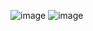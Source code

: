 ![image](https://github.com/vanesabasheva/data_informatics_law/assets/124685551/216d4918-33b4-477a-b613-94997c1643ab)
![image](https://github.com/vanesabasheva/data_informatics_law/assets/124685551/649d027d-07e5-47db-9601-b8b0b17a6c57)
